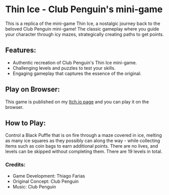 # Thin Ice - Club Penguin's mini-game
This is a replica of the mini-game Thin Ice, a nostalgic journey back to the beloved Club Penguin mini-game! The classic gameplay where you guide your character through icy mazes, strategically creating paths to get points.

## Features:
- Authentic recreation of Club Penguin's Thin Ice mini-game.
- Challenging levels and puzzles to test your skills.
- Engaging gameplay that captures the essence of the original.

## Play on Browser:
This game is published on my [Itch.io page](https://thsouza.itch.io/thin-ice) and you can play it on the browser.


## How to Play:
Control a Black Puffle that is on fire through a maze covered in ice, melting as many ice squares as they possibly can along the way - while collecting items such as coin bags to earn additional points. There are no lives, and levels can be skipped without completing them. There are 19 levels in total.


### Credits:
- Game Development: Thiago Farias
- Original Concept: Club Penguin
- Music: Club Penguin

